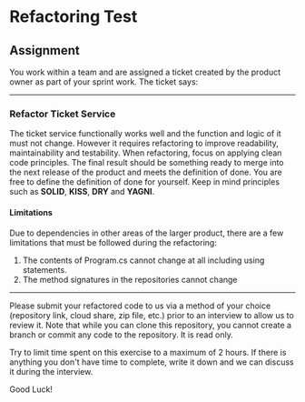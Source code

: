 # Refactoring Test

## Assignment
You work within a team and are assigned a ticket created by the product owner as part of your sprint work.
The ticket says:

---

### Refactor Ticket Service
The ticket service functionally works well and the function and logic of it must not change. However it requires refactoring to improve readability, maintainability and testability. When refactoring, focus on applying clean code principles. The final result should be something ready to merge into the next release of the product and meets the definition of done. You are free to define the definition of done for yourself.
Keep in mind principles such as **SOLID**, **KISS**, **DRY** and **YAGNI**.

#### Limitations
Due to dependencies in other areas of the larger product, there are a few limitations that must be followed during the refactoring:

1. The contents of Program.cs cannot change at all including using statements.
2. The method signatures in the repositories cannot change

---

Please submit your refactored code to us via a method of your choice (repository link, cloud share, zip file, etc.) prior to an interview to allow us to review it.
Note that while you can clone this repository, you cannot create a branch or commit any code to the repository. It is read only.

Try to limit time spent on this exercise to a maximum of 2 hours. If there is anything you don't have time to complete, write it down and we can discuss it during the interview.

Good Luck!